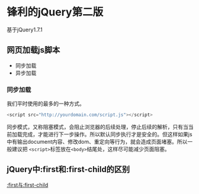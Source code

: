 # 锋利的jQuery第二版

基于jQuery1.7.1

## 网页加载js脚本

- 同步加载
- 异步加载

### 同步加载

我们平时使用的最多的一种方式。

```javascript
<script src="http://yourdomain.com/script.js"></script>
```

同步模式，又称阻塞模式，会阻止浏览器的后续处理，停止后续的解析，只有当当前加载完成，才能进行下一步操作。所以默认同步执行才是安全的。但这样如果js中有输出document内容、修改dom、重定向等行为，就会造成页面堵塞。所以一般建议把 `<script>`标签放在`<body>`结尾处，这样尽可能减少页面阻塞。

## jQuery中:first和:first-child的区别

[:first与:first-child](https://blog.csdn.net/kusedexingfu/article/details/51945284)
